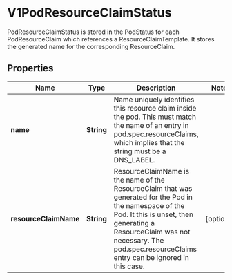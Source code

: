 

# V1PodResourceClaimStatus

PodResourceClaimStatus is stored in the PodStatus for each PodResourceClaim which references a ResourceClaimTemplate. It stores the generated name for the corresponding ResourceClaim.
## Properties

Name | Type | Description | Notes
------------ | ------------- | ------------- | -------------
**name** | **String** | Name uniquely identifies this resource claim inside the pod. This must match the name of an entry in pod.spec.resourceClaims, which implies that the string must be a DNS_LABEL. | 
**resourceClaimName** | **String** | ResourceClaimName is the name of the ResourceClaim that was generated for the Pod in the namespace of the Pod. It this is unset, then generating a ResourceClaim was not necessary. The pod.spec.resourceClaims entry can be ignored in this case. |  [optional]



